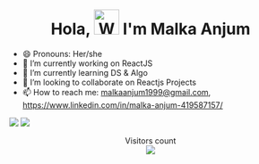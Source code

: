<h1 align="center"> Hola, <img src="https://raw.githubusercontent.com/nixin72/nixin72/master/wave.gif" 
         alt="Waving hand animated gif"
         height="45"
         width="45" /> I'm Malka Anjum</h1>


- 😄 Pronouns: Her/she
- 🔭 I’m currently working on ReactJS
- 🌱 I’m currently learning DS & Algo
- 👯 I’m looking to collaborate on Reactjs Projects
- 📫 How to reach me: malkaanjum1999@gmail.com, https://www.linkedin.com/in/malka-anjum-419587157/


<img src="https://github-readme-stats.vercel.app/api?username=MALKA-ANJUM&show_icons=true&title_color=00ff00&icon_color=bb2acf&text_color=daf7dc&bg_color=151515">
<img src="https://github-readme-stats.vercel.app/api/top-langs/?username=MALKA-ANJUM&hide=javascript,html)](https://github.com/MALKA-ANJUM/github-readme-stats">
<p align="center">
Visitors count<br>
<img src="https://profile-counter.glitch.me/MALKA-ANJUM/count.svg" />
</p>

